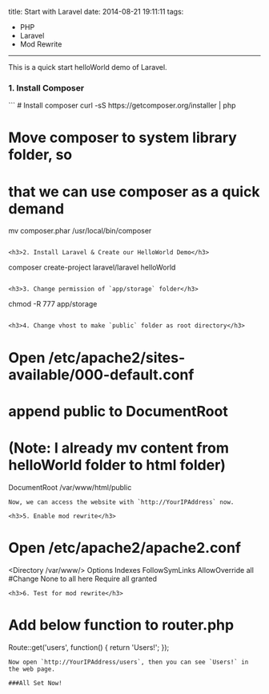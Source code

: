 title: Start with Laravel
date: 2014-08-21 19:11:11
tags:
 - PHP
 - Laravel
 - Mod Rewrite
---
This is a quick start helloWorld demo of Laravel.
<!-- more -->
<h3>1. Install Composer</h3>
```
# Install composer
curl -sS https://getcomposer.org/installer | php

# Move composer to system library folder, so
# that we can use composer as a quick demand
mv composer.phar /usr/local/bin/composer
```

<h3>2. Install Laravel & Create our HelloWorld Demo</h3>
```
composer create-project laravel/laravel helloWorld
```

<h3>3. Change permission of `app/storage` folder</h3>
```
chmod -R 777 app/storage
```

<h3>4. Change vhost to make `public` folder as root directory</h3>
```
# Open /etc/apache2/sites-available/000-default.conf
# append public to DocumentRoot 
# (Note: I already mv content from helloWorld folder to html folder)
DocumentRoot /var/www/html/public
```
Now, we can access the website with `http://YourIPAddress` now.

<h3>5. Enable mod rewrite</h3>
```
# Open /etc/apache2/apache2.conf
<Directory /var/www/>
	Options Indexes FollowSymLinks
	AllowOverride all #Change None to all here 
	Require all granted
</Directory>
```
<h3>6. Test for mod rewrite</h3>
```
# Add below function to router.php
Route::get('users', function() {
    return 'Users!';
});
```
Now open `http://YourIPAddress/users`, then you can see `Users!` in the web page.

###All Set Now!